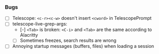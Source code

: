 ### Bugs

* [ ] Telescope: `<c-r><c-w>` doesn't insert `<cword>` in TelescopePrompt
* [ ] telescope-live-grep-args:
    * [-] `<Tab>` is broken: `<C-i>` and `<Tab>` are the same according to Alacritty
    * [ ] Sometimes freezes, search results are wrong
* [ ] Annoying startup messages (buffers, files) when loading a session
